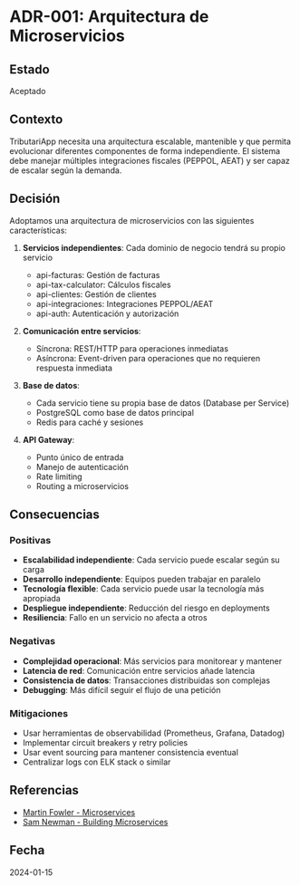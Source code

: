 # ADR-001: Arquitectura de Microservicios

## Estado
Aceptado

## Contexto
TributariApp necesita una arquitectura escalable, mantenible y que permita evolucionar diferentes componentes de forma independiente. El sistema debe manejar múltiples integraciones fiscales (PEPPOL, AEAT) y ser capaz de escalar según la demanda.

## Decisión
Adoptamos una arquitectura de microservicios con las siguientes características:

1. **Servicios independientes**: Cada dominio de negocio tendrá su propio servicio
   - api-facturas: Gestión de facturas
   - api-tax-calculator: Cálculos fiscales
   - api-clientes: Gestión de clientes
   - api-integraciones: Integraciones PEPPOL/AEAT
   - api-auth: Autenticación y autorización

2. **Comunicación entre servicios**: 
   - Síncrona: REST/HTTP para operaciones inmediatas
   - Asíncrona: Event-driven para operaciones que no requieren respuesta inmediata

3. **Base de datos**: 
   - Cada servicio tiene su propia base de datos (Database per Service)
   - PostgreSQL como base de datos principal
   - Redis para caché y sesiones

4. **API Gateway**: 
   - Punto único de entrada
   - Manejo de autenticación
   - Rate limiting
   - Routing a microservicios

## Consecuencias

### Positivas
- **Escalabilidad independiente**: Cada servicio puede escalar según su carga
- **Desarrollo independiente**: Equipos pueden trabajar en paralelo
- **Tecnología flexible**: Cada servicio puede usar la tecnología más apropiada
- **Despliegue independiente**: Reducción del riesgo en deployments
- **Resiliencia**: Fallo en un servicio no afecta a otros

### Negativas
- **Complejidad operacional**: Más servicios para monitorear y mantener
- **Latencia de red**: Comunicación entre servicios añade latencia
- **Consistencia de datos**: Transacciones distribuidas son complejas
- **Debugging**: Más difícil seguir el flujo de una petición

### Mitigaciones
- Usar herramientas de observabilidad (Prometheus, Grafana, Datadog)
- Implementar circuit breakers y retry policies
- Usar event sourcing para mantener consistencia eventual
- Centralizar logs con ELK stack o similar

## Referencias
- [Martin Fowler - Microservices](https://martinfowler.com/articles/microservices.html)
- [Sam Newman - Building Microservices](https://samnewman.io/books/building_microservices/)

## Fecha
2024-01-15